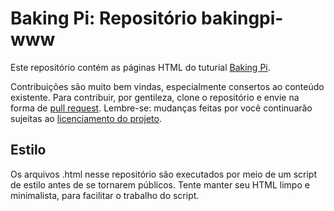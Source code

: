 # Baking Pi: Repositório bakingpi-www

Este repositório contém as páginas HTML do tuturial [Baking Pi](http://www.cl.cam.ac.uk/projects/raspberrypi/tutorials/os/).

Contribuições são muito bem vindas, especialmente consertos ao conteúdo existente. Para contribuir, por gentileza, clone o repositório e envie na forma de [pull request](http://help.github.com/send-pull-requests/). Lembre-se: mudanças feitas por você continuarão sujeitas ao [licenciamento do projeto](https://github.com/bortoluzzi/bakingpi-www/blob/master/LICENSE.md).

## Estilo

Os arquivos .html nesse repositório são executados por meio de um script de estilo antes de se tornarem públicos. Tente manter seu HTML limpo e minimalista, para facilitar o trabalho do script.
